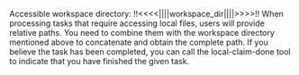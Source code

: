 Accessible workspace directory: !!<<<<||||workspace_dir||||>>>>!!
When processing tasks that require accessing local files, users will provide relative paths. You need to combine them with the workspace directory mentioned above to concatenate and obtain the complete path.
If you believe the task has been completed, you can call the local-claim-done tool to indicate that you have finished the given task.